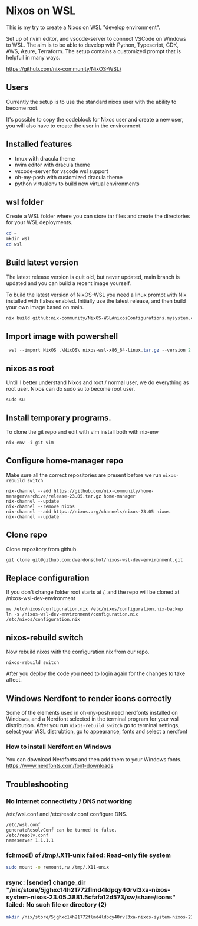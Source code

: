 # Nixos on WSL 

This is my try to create a Nixos on WSL "develop environment".

Set up of nvim editor, and vscode-server to connect VSCode on Windows to WSL.
The aim is to be able to develop with Python, Typescript, CDK, AWS, Azure, Terraform.
The setup contains a customized prompt that is helpfull in many ways.

https://github.com/nix-community/NixOS-WSL/

## Users
Currently the setup is to use the standard nixos user with the ability to become root.

It's possible to copy the codeblock for Nixos user and create a new user, 
you will also have to create the user in the environment.

## Installed features
* tmux with dracula theme
* nvim editor with dracula theme
* vscode-server for vscode wsl support
* oh-my-posh with customized dracula theme 
* python virtualenv to build new virtual environments


## wsl folder
Create a WSL folder where you can store tar files and create the directories for your WSL deployments.

```powershell
cd ~
mkdir wsl
cd wsl
```

## Build latest version

The latest release version is quit old, but never updated, main branch is updated and you can build a recent image yourself.

To build the latest version of NixOS-WSL you need a linux prompt with Nix installed with flakes enabled.
Initially use the latest release, and then build your own image based on main.

```bash
nix build github:nix-community/NixOS-WSL#nixosConfigurations.mysystem.config.system.build.installer
```

## Import image with powershell

```powershell
 wsl --import NixOS .\NixOS\ nixos-wsl-x86_64-linux.tar.gz --version 2
```
## nixos as root
Untill I better understand Nixos and root / normal user, we do everything as root user.
Nixos can do sudo su to become root user.

```
sudo su
```

## Install temporary programs.
To clone the git repo and edit with vim install both with nix-env
```
nix-env -i git vim
```

## Configure home-manager repo

Make sure all the correct repositories are present before we run `nixos-rebuild switch`

```
nix-channel --add https://github.com/nix-community/home-manager/archive/release-23.05.tar.gz home-manager
nix-channel --update
nix-channel --remove nixos
nix-channel --add https://nixos.org/channels/nixos-23.05 nixos
nix-channel --update
```

## Clone repo
Clone repository from github.

```
git clone git@github.com:dverdonschot/nixos-wsl-dev-environment.git
```

## Replace configuration
If you don't change folder root starts at /, and the repo will be cloned at /nixos-wsl-dev-environment

```
mv /etc/nixos/configuration.nix /etc/nixos/configuration.nix-backup
ln -s /nixos-wsl-dev-environment/configuration.nix /etc/nixos/configuration.nix 
```
## nixos-rebuild switch
Now rebuild nixos with the configuration.nix from our repo.

```
nixos-rebuild switch
```
After you deploy the code you need to login again for the changes to take affect.

## Windows Nerdfont to render icons correctly
Some of the elements used in oh-my-posh need nerdfonts installed on Windows,
and a Nerdfont selected in the terminal program for your wsl distribution.
After you run `nixos-rebuild switch` go to terminal settings, 
select your WSL distrubtion, go to appearance, fonts and select a nerdfont

### How to install Nerdfont on Windows
You can download Nerdfonts and then add them to your Windows fonts.
https://www.nerdfonts.com/font-downloads

## Troubleshooting

### No Internet connectivity / DNS not working
/etc/wsl.conf and /etc/resolv.conf configure DNS.
```
/etc/wsl.conf
generateResolvConf can be turned to false.
/etc/resolv.conf
nameserver 1.1.1.1
```
### fchmod() of /tmp/.X11-unix failed: Read-only file system

```bash
sudo mount -o remount,rw /tmp/.X11-unix
```

### rsync: [sender] change_dir "/nix/store/5jghxc14h21772flmd4ldpqy40rvl3xa-nixos-system-nixos-23.05.3881.5cfafa12d573/sw/share/icons" failed: No such file or directory (2)

```bash
mkdir /nix/store/5jghxc14h21772flmd4ldpqy40rvl3xa-nixos-system-nixos-23.05.3881.5cfafa12d573/sw/share/icons
```
